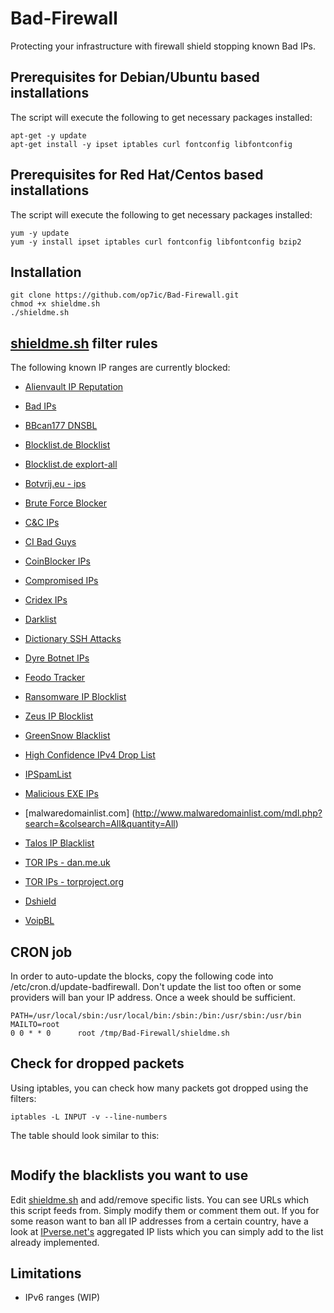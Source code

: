 Bad-Firewall
===============

Protecting your infrastructure with firewall shield stopping known Bad IPs. 

## Prerequisites for Debian/Ubuntu based installations
The script will execute the following to get necessary packages installed:
```
apt-get -y update
apt-get install -y ipset iptables curl fontconfig libfontconfig
```

## Prerequisites for Red Hat/Centos based installations
The script will execute the following to get necessary packages installed:
```
yum -y update
yum -y install ipset iptables curl fontconfig libfontconfig bzip2
```

## Installation
```
git clone https://github.com/op7ic/Bad-Firewall.git
chmod +x shieldme.sh
./shieldme.sh
```

## [shieldme.sh](shieldme.sh) filter rules

The following known IP ranges are currently blocked:

- [Alienvault IP Reputation](http://reputation.alienvault.com/reputation.data)
- [Bad IPs](https://www.badips.com/get/list/any/2)
- [BBcan177 DNSBL](https://gist.githubusercontent.com/BBcan177/bf29d47ea04391cb3eb0/raw/01757cd346cd6080ce12cbc79c172cd3b585ab04/MS-1)
- [Blocklist.de Blocklist](https://lists.blocklist.de/lists/all.txt)
- [Blocklist.de explort-all](https://www.blocklist.de/downloads/export-ips_all.txt)
- [Botvrij.eu - ips](http://www.botvrij.eu/data/ioclist.ip-dst.raw)
- [Brute Force Blocker](http://danger.rulez.sk/projects/bruteforceblocker/blist.php)
- [C&C IPs](http://osint.bambenekconsulting.com/feeds/c2-ipmasterlist.txt)
- [CI Bad Guys](http://cinsscore.com/list/ci-badguys.txt)
- [CoinBlocker IPs](https://zerodot1.gitlab.io/CoinBlockerLists/MiningServerIPList.txt)
- [Compromised IPs](https://rules.emergingthreats.net/blockrules/compromised-ips.txt)
- [Cridex IPs](https://feodotracker.abuse.ch/blocklist/?download=ipblocklist)
- [Darklist](http://www.darklist.de/raw.php)
- [Dictionary SSH Attacks](http://charles.the-haleys.org/ssh_dico_attack_hdeny_format.php/hostsdeny.txt)
- [Dyre Botnet IPs](https://sslbl.abuse.ch/blacklist/dyre_sslipblacklist_aggressive.csv)


- [Feodo Tracker](https://feodotracker.abuse.ch/blocklist/?download=ipblocklist)
- [Ransomware IP Blocklist](https://ransomwaretracker.abuse.ch/downloads/RW_IPBL.txt)
- [Zeus IP Blocklist](https://zeustracker.abuse.ch/blocklist.php?download=ipblocklist)
- [GreenSnow Blacklist](http://blocklist.greensnow.co/greensnow.txt)
- [High Confidence IPv4 Drop List](https://threatintel.stdominics.sa.edu.au/droplist_high_confidence.txt)
- [IPSpamList](http://www.ipspamlist.com/public_feeds.csv)
- [Malicious EXE IPs](http://www.urlvir.com/export-ip-addresses/)
- [malwaredomainlist.com] (http://www.malwaredomainlist.com/mdl.php?search=&colsearch=All&quantity=All)
- [Talos IP Blacklist](http://www.talosintelligence.com/documents/ip-blacklist)
- [TOR IPs - dan.me.uk](https://www.dan.me.uk/torlist/)
- [TOR IPs - torproject.org](https://check.torproject.org/exit-addresses)
- [Dshield](https://dshield.org/ipsascii.html?limit=10000)
- [VoipBL](http://www.voipbl.org/update/)

## CRON job

In order to auto-update the blocks, copy the following code into /etc/cron.d/update-badfirewall. Don't update the list too often or some providers will ban your IP address. Once a week should be sufficient. 
```
PATH=/usr/local/sbin:/usr/local/bin:/sbin:/bin:/usr/sbin:/usr/bin
MAILTO=root
0 0 * * 0      root /tmp/Bad-Firewall/shieldme.sh
```

## Check for dropped packets
Using iptables, you can check how many packets got dropped using the filters:
```
iptables -L INPUT -v --line-numbers
```

The table should look similar to this: 

```

```

## Modify the blacklists you want to use

Edit [shieldme.sh](shieldme.sh) and add/remove specific lists. You can see URLs which this script feeds from. Simply modify them or comment them out.
If you for some reason want to ban all IP addresses from a certain country, have a look at [IPverse.net's](http://ipverse.net/ipblocks/data/countries/) aggregated IP lists which you can simply add to the list already implemented. 


## Limitations

- IPv6 ranges (WIP)
